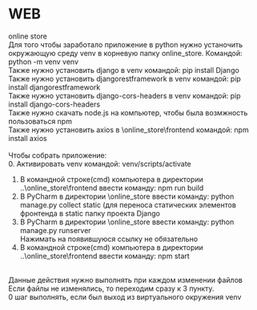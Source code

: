# WEB
online store <br />
Для того чтобы заработало приложение в python нужно устаночить окружающую среду venv в корневую папку online_store. Командой: python -m venv venv <br />
Также нужно установить django в venv командой: pip install Django <br />
Также нужно установить djangorestframework в venv командой: pip install djangorestframework <br />
Также нужно установить django-cors-headers в venv командой: pip install django-cors-headers <br />
Также нужно скачать node.js на компьютер, чтобы была возмжность пользоваться npm  <br />
Также нужно установить axios в \online_store\frontend командой:  npm install axios <br />
<br />
Чтобы собрать приложение:<br />
0. Активировать venv командой: venv/scripts/activate
1. В командной строке(cmd) компьютера в директории ..\online_store\frontend ввести команду: npm run build <br />
2. В PyCharm в директории \online_store ввести команду: python manage.py  collect static (для переноса статических элементов фронтенда в static папку проекта Django <br />
3. В PyCharm в директории \online_store ввести команду: python manage.py runserver <br />
Нажимать на появившуюся ссылку не обязательно<br />
4. В командной строке(cmd) компьютера в директории ..\online_store\frontend ввести команду: npm start <br />
<br />
Данные действия нужно выполнять при каждом изменении файлов <br />
Если файлы не изменялись, то переходим сразу к 3 пункту. <br />
0 шаг выполнять, если был выход из виртуального окружения venv
